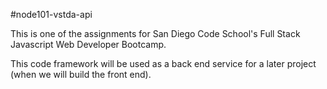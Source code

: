 #node101-vstda-api

This is one of the assignments for San Diego Code School's Full Stack Javascript Web Developer Bootcamp.

This code framework will be used as a back end service for a later project (when we will build the front end).